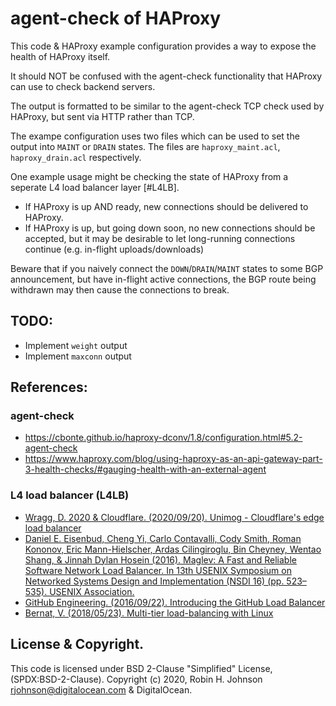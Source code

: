 # agent-check of HAProxy
This code & HAProxy example configuration provides a way to expose the health
of HAProxy itself.

It should NOT be confused with the agent-check functionality that HAProxy can
use to check backend servers.

The output is formatted to be similar to the agent-check TCP check used by
HAProxy, but sent via HTTP rather than TCP.

The exampe configuration uses two files which can be used to set the output
into `MAINT` or `DRAIN` states. The files are `haproxy_maint.acl`,
`haproxy_drain.acl` respectively.

One example usage might be checking the state of HAProxy from a seperate L4
load balancer layer [#L4LB]. 
- If HAProxy is up AND ready, new connections should be delivered to HAProxy. 
- If HAProxy is up, but going down soon, no new connections should be accepted,
  but it may be desirable to let long-running connections continue (e.g.
  in-flight uploads/downloads)

Beware that if you naively connect the `DOWN`/`DRAIN`/`MAINT` states to some
BGP announcement, but have in-flight active connections, the BGP route being
withdrawn may then cause the connections to break.

## TODO:
- Implement `weight` output
- Implement `maxconn` output

## References:
### agent-check
- https://cbonte.github.io/haproxy-dconv/1.8/configuration.html#5.2-agent-check
- https://www.haproxy.com/blog/using-haproxy-as-an-api-gateway-part-3-health-checks/#gauging-health-with-an-external-agent
### L4 load balancer (L4LB)
- [Wragg, D. 2020 & Cloudflare. (2020/09/20). Unimog - Cloudflare's edge load balancer](https://blog.cloudflare.com/unimog-cloudflares-edge-load-balancer/)
- [Daniel E. Eisenbud, Cheng Yi, Carlo Contavalli, Cody Smith, Roman Kononov, Eric Mann-Hielscher, Ardas Cilingiroglu, Bin Cheyney, Wentao Shang, & Jinnah Dylan Hosein (2016). Maglev: A Fast and Reliable Software Network Load Balancer. In 13th USENIX Symposium on Networked Systems Design and Implementation (NSDI 16) (pp. 523–535). USENIX Association.](https://www.usenix.org/conference/nsdi16/technical-sessions/presentation/eisenbud)
- [GitHub Engineering. (2016/09/22). Introducing the GitHub Load Balancer](https://github.blog/2016-09-22-introducing-glb/)
- [Bernat, V. (2018/05/23). Multi-tier load-balancing with Linux](https://vincent.bernat.ch/en/blog/2018-multi-tier-loadbalancer)

## License & Copyright.
This code is licensed under BSD 2-Clause "Simplified" License, (SPDX:BSD-2-Clause).
Copyright (c) 2020, Robin H. Johnson <rjohnson@digitalocean.com> & DigitalOcean.
